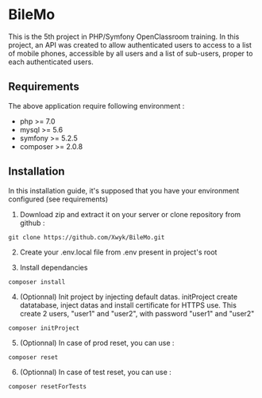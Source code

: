 # BileMo

This is the 5th project in PHP/Symfony OpenClassroom training.
In this project, an API was created to allow authenticated users to access to a list of mobile phones, accessible by all users and a list of sub-users, proper to each authenticated users.

## Requirements

The above application require following environment :
-   php >= 7.0
-   mysql >= 5.6
-   symfony >= 5.2.5
-   composer >= 2.0.8

## Installation

In this installation guide, it's supposed that you have your environment configured (see requirements)
1.  Download zip and extract it on your server or clone repository from github :
```lang-console
git clone https://github.com/Xwyk/BileMo.git
```
2.  Create your .env.local file from .env present in project's root

3.  Install dependancies
```lang-console
composer install
```

4.  (Optionnal) Init project by injecting default datas. initProject create datatabase, inject datas and install certificate for HTTPS use.
   This create 2 users, "user1" and "user2", with password "user1" and "user2"
```lang-console
composer initProject
```
5.  (Optionnal) In case of prod reset, you can use :
```lang-console
composer reset
```
6.  (Optionnal) In case of test reset, you can use :
```lang-console
composer resetForTests
```